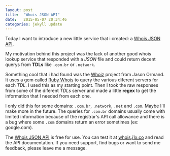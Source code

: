 ```yaml
---
layout: post
title:  "Whois JSON API"
date:   2015-05-07 20:34:46
categories: jekyll update
---
```


Today I want to introduce a new little service that i created: a [Whois JSON API](http://whois.j1x.co).

My motivation behind this project was the lack of another good whois lookup service that responded with a *JSON* file and could return decent querys from **TDLs** like ```.com.br``` or ```.network```.

Something cool that i had found was the [Whoiz](https://github.com/okor/whoiz) project from Jason Ormand. It uses a gem called [Ruby Whois](http://whoisrb.org/) to query the various diferent  servers for each *TDL*. I used this as my starting point. Then I took the raw responses from some of the diferent *TDLs* server and made a little **regex** to get the information that I needed from each one.

I only did this for some domains: ```.com.br```, ```.network```, ```.net``` and ```.com```. Maybe I'll make more in the future. The queries for ```.com.br``` domains usually come with limited information because of the registrar's API call allowance and there is a bug where some ```.com``` domains return an error sometimes (ex: google.com).

The [Whois JSON API](http://whois.j1x.co) is free for use. You can test it at [whois.j1x.co](http://whois.j1x.co) and read the API documentation. If you need support, find bugs or want to send me feedback, please leave me a message.
